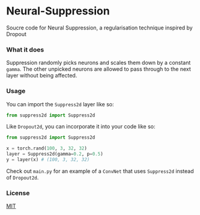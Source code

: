 # Neural-Suppression
Soucre code for Neural Suppression, a regularisation technique inspired by Dropout

### What it does
Suppression randomly picks neurons and scales them down by a constant `gamma`. The other unpicked neurons are allowed to pass through to the next layer without being affected.

### Usage
You can import the `Suppress2d` layer like so:

```python
from suppress2d import Suppress2d
```

Like `Dropout2d`, you can incorporate it into your code like so:

```python
from suppress2d import Suppress2d

x = torch.rand(100, 3, 32, 32)
layer = Suppress2d(gamma=0.2, p=0.5)
y = layer(x) # (100, 3, 32, 32)
```

Check out `main.py` for an example of a `ConvNet` that uses `Suppress2d` instead of `Dropout2d`.

### License
[MIT](https://github.com/rish-16/Neural-Suppression/blob/main/LICENSE)